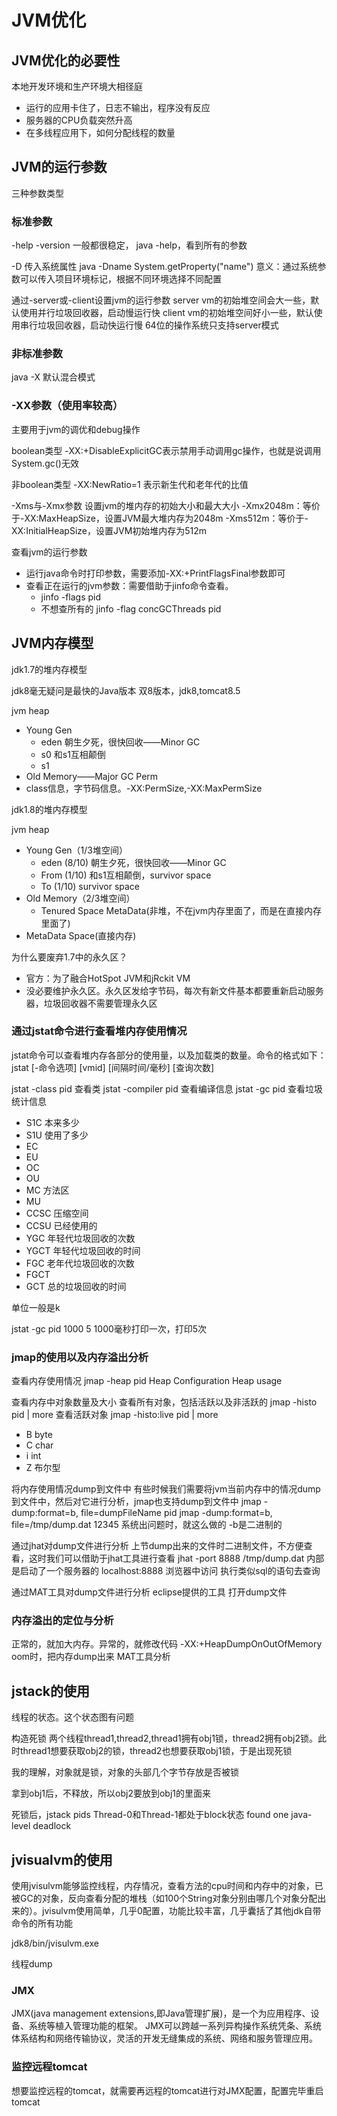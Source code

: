 # JVM优化

## JVM优化的必要性

本地开发环境和生产环境大相径庭
- 运行的应用卡住了，日志不输出，程序没有反应
- 服务器的CPU负载突然升高
- 在多线程应用下，如何分配线程的数量

## JVM的运行参数

三种参数类型

### 标准参数
-help
-version
一般都很稳定，
java -help，看到所有的参数

-D 传入系统属性  java -Dname  System.getProperty("name")
意义：通过系统参数可以传入项目环境标记，根据不同环境选择不同配置

通过-server或-client设置jvm的运行参数
server vm的初始堆空间会大一些，默认使用并行垃圾回收器，启动慢运行快
client vm的初始堆空间好小一些，默认使用串行垃圾回收器，启动快运行慢
64位的操作系统只支持server模式

### 非标准参数

java -X
默认混合模式

### -XX参数（使用率较高）

主要用于jvm的调优和debug操作

boolean类型
-XX:+DisableExplicitGC表示禁用手动调用gc操作，也就是说调用System.gc()无效

非boolean类型
-XX:NewRatio=1 表示新生代和老年代的比值

-Xms与-Xmx参数
设置jvm的堆内存的初始大小和最大大小
-Xmx2048m：等价于-XX:MaxHeapSize，设置JVM最大堆内存为2048m
-Xms512m：等价于-XX:InitialHeapSize，设置JVM初始堆内存为512m

查看jvm的运行参数
- 运行java命令时打印参数，需要添加-XX:+PrintFlagsFinal参数即可
- 查看正在运行的jvm参数：需要借助于jinfo命令查看。
    - jinfo -flags pid
    - 不想查所有的 jinfo -flag concGCThreads pid

## JVM内存模型

jdk1.7的堆内存模型

jdk8毫无疑问是最快的Java版本
双8版本，jdk8,tomcat8.5

jvm heap
- Young Gen
    - eden 朝生夕死，很快回收——Minor GC
    - s0 和s1互相颠倒
    - s1
- Old Memory——Major GC
Perm
- class信息，字节码信息。-XX:PermSize,-XX:MaxPermSize

jdk1.8的堆内存模型

jvm heap
- Young Gen（1/3堆空间）
    - eden (8/10) 朝生夕死，很快回收——Minor GC
    - From (1/10) 和s1互相颠倒，survivor space
    - To  (1/10) survivor space
- Old Memory（2/3堆空间）
    - Tenured Space
MetaData(非堆，不在jvm内存里面了，而是在直接内存里面了)
- MetaData Space(直接内存)

为什么要废弃1.7中的永久区？
- 官方：为了融合HotSpot JVM和jRckit VM
- 没必要维护永久区。永久区发给字节码，每次有新文件基本都要重新启动服务器，垃圾回收器不需要管理永久区

### 通过jstat命令进行查看堆内存使用情况

jstat命令可以查看堆内存各部分的使用量，以及加载类的数量。命令的格式如下：
jstat [-命令选项] [vmid] [间隔时间/毫秒] [查询次数]

jstat -class pid  查看类
jstat -compiler pid  查看编译信息
jstat -gc pid 查看垃圾统计信息
- S1C 本来多少
- S1U 使用了多少
- EC
- EU
- OC
- OU
- MC 方法区
- MU
- CCSC 压缩空间
- CCSU 已经使用的
- YGC 年轻代垃圾回收的次数
- YGCT 年轻代垃圾回收的时间
- FGC 老年代垃圾回收的次数
- FGCT
- GCT 总的垃圾回收的时间

单位一般是k


jstat -gc pid 1000 5
1000毫秒打印一次，打印5次

### jmap的使用以及内存溢出分析

查看内存使用情况
jmap -heap pid
Heap Configuration
Heap usage

查看内存中对象数量及大小
查看所有对象，包括活跃以及非活跃的
jmap -histo pid | more
查看活跃对象
jmap -histo:live pid | more
- B byte
- C char
- i int
- Z 布尔型

将内存使用情况dump到文件中
有些时候我们需要将jvm当前内存中的情况dump到文件中，然后对它进行分析，jmap也支持dump到文件中
jmap -dump:format=b, file=dumpFileName pid
jmap -dump:format=b, file=/tmp/dump.dat 12345
系统出问题时，就这么做的
-b是二进制的

通过jhat对dump文件进行分析
上节dump出来的文件时二进制文件，不方便查看，这时我们可以借助于jhat工具进行查看
jhat -port 8888 /tmp/dump.dat
内部是启动了一个服务器的
localhost:8888 浏览器中访问
执行类似sql的语句去查询

通过MAT工具对dump文件进行分析
eclipse提供的工具
打开dump文件

### 内存溢出的定位与分析

正常的，就加大内存。异常的，就修改代码
-XX:+HeapDumpOnOutOfMemory  oom时，把内存dump出来
MAT工具分析

## jstack的使用

线程的状态。这个状态图有问题

构造死锁
两个线程thread1,thread2,thread1拥有obj1锁，thread2拥有obj2锁。此时thread1想要获取obj2的锁，thread2也想要获取obj1锁，于是出现死锁

我的理解，对象就是锁，对象的头部几个字节存放是否被锁

拿到obj1后，不释放，所以obj2要放到obj1的里面来

死锁后，jstack pids
Thread-0和Thread-1都处于block状态
found one java-level deadlock

## jvisualvm的使用

使用jvisulvm能够监控线程，内存情况，查看方法的cpu时间和内存中的对象，已被GC的对象，反向查看分配的堆栈（如100个String对象分别由哪几个对象分配出来的）。jvisulvm使用简单，几乎0配置，功能比较丰富，几乎囊括了其他jdk自带命令的所有功能

jdk8/bin/jvisulvm.exe

线程dump

### JMX

JMX(java management extensions,即Java管理扩展)，是一个为应用程序、设备、系统等植入管理功能的框架。
JMX可以跨越一系列异构操作系统凭条、系统体系结构和网络传输协议，灵活的开发无缝集成的系统、网络和服务管理应用。

### 监控远程tomcat

想要监控远程的tomcat，就需要再远程的tomcat进行对JMX配置，配置完毕重启tomcat

















